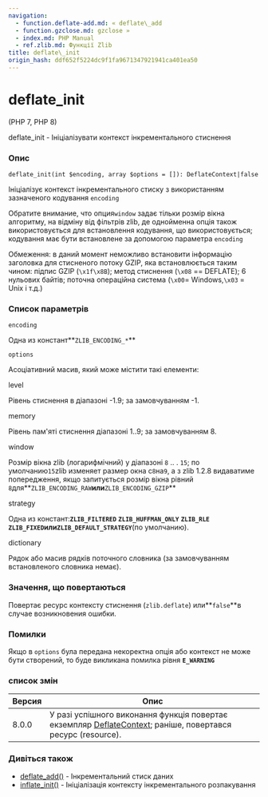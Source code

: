 ```yaml
---
navigation:
  - function.deflate-add.md: « deflate\_add
  - function.gzclose.md: gzclose »
  - index.md: PHP Manual
  - ref.zlib.md: Функції Zlib
title: deflate\_init
origin_hash: ddf652f5224dc9f1fa9671347921941ca401ea50
---
```

# deflate\_init

(PHP 7, PHP 8)

deflate\_init - Ініціалізувати контекст інкрементального стиснення

### Опис

```methodsynopsis
deflate_init(int $encoding, array $options = []): DeflateContext|false
```

Ініціалізує контекст інкрементального стиску з використанням зазначеного кодування `encoding`

Обратите внимание, что опция`window` задає тільки розмір вікна алгоритму, на відміну від фільтрів zlib, де однойменна опція також використовується для встановлення кодування, що використовується; кодування має бути встановлене за допомогою параметра `encoding`

Обмеження: в даний момент неможливо встановити інформацію заголовка для стисненого потоку GZIP, яка встановлюється таким чином: підпис GZIP (`\x1f\x8B`); метод стиснення (`\x08` == DEFLATE); 6 нульових байтів; поточна операційна система (`\x00`\= Windows,`\x03` = Unix і т.д.)

### Список параметрів

`encoding`

Одна из констант\*\*`ZLIB_ENCODING_*`\*\*

`options`

Асоціативний масив, який може містити такі елементи:

level

Рівень стиснення в діапазоні -1.9; за замовчуванням -1.

memory

Рівень пам'яті стиснення діапазоні 1..9; за замовчуванням 8.

window

Розмір вікна zlib (логарифмічний) у діапазоні `8` .. . `15`; по умолчанию`15`zlib изменяет размер окна с`8`на`9`, а з zlib 1.2.8 видаватиме попередження, якщо запитується розмір вікна рівний `8`для\*\*`ZLIB_ENCODING_RAW`**или**`ZLIB_ENCODING_GZIP`\*\*

strategy

Одна из констант:**`ZLIB_FILTERED`** **`ZLIB_HUFFMAN_ONLY`** **`ZLIB_RLE`** **`ZLIB_FIXED`**или**`ZLIB_DEFAULT_STRATEGY`**(по умолчанию).

dictionary

Рядок або масив рядків поточного словника (за замовчуванням встановленого словника немає).

### Значення, що повертаються

Повертає ресурс контексту стиснення (`zlib.deflate`) или\*\*`false`\*\*в случае возникновения ошибки.

### Помилки

Якщо в `options` була передана некоректна опція або контекст не може бути створений, то буде викликана помилка рівня **`E_WARNING`**

### список змін

| Версия | Опис |
| --- | --- |
| 8.0.0 | У разі успішного виконання функція повертає екземпляр [DeflateContext](class.deflatecontext.md); раніше, повертався ресурс (resource). |

### Дивіться також

-   [deflate\_add()](function.deflate-add.md) \- Інкрементальний стиск даних
-   [inflate\_init()](function.inflate-init.md) \- Ініціалізація контексту інкрементального розпакування
